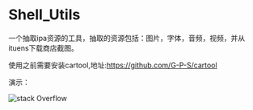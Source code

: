# Shell_Utils
一个抽取ipa资源的工具，抽取的资源包括：图片，字体，音频，视频，并从ituens下载商店截图。

使用之前需要安装cartool,地址:https://github.com/G-P-S/cartool

演示：

![stack Overflow](./demonstration.gif)
